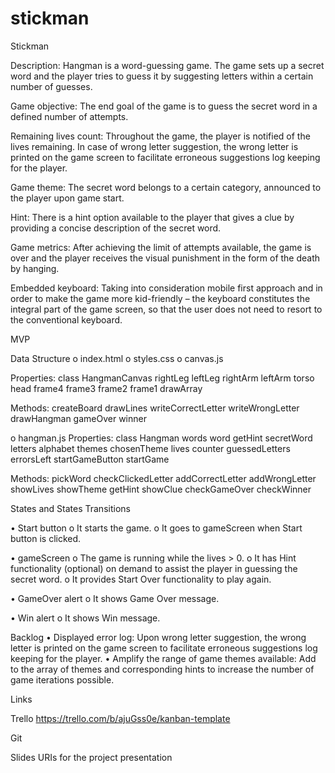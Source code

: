 # stickman
Stickman

Description: Hangman is a word-guessing game. The game sets up a secret word and the player tries to guess it by suggesting letters within a certain number of guesses.

Game objective: The end goal of the game is to guess the secret word in a defined number of attempts.

Remaining lives count: Throughout the game, the player is notified of the lives remaining. In case of wrong letter suggestion, the wrong letter is printed on the game screen to facilitate erroneous suggestions log keeping for the player.

Game theme: The secret word belongs to a certain category, announced to the player upon game start.

Hint: There is a hint option available to the player that gives a clue by providing a concise description of the secret word.

Game metrics: After achieving the limit of attempts available, the game is over and the player receives the visual punishment in the form of the death by hanging.

Embedded keyboard: Taking into consideration mobile first approach and in order to make the game more kid-friendly – the keyboard constitutes the integral part of the game screen, so that the user does not need to resort to the conventional keyboard.

MVP

Data Structure
o	index.html
o	styles.css
o	canvas.js

Properties:
class HangmanCanvas
rightLeg
leftLeg
rightArm
leftArm
torso
head
frame4
frame3
frame2
frame1
drawArray

Methods:
createBoard
drawLines
writeCorrectLetter
writeWrongLetter
drawHangman
gameOver
winner

o	hangman.js
Properties:
class Hangman
words
word
getHint
secretWord
letters
alphabet
themes
chosenTheme
lives
counter
guessedLetters
errorsLeft
startGameButton
startGame

Methods:
pickWord
checkClickedLetter
addCorrectLetter
addWrongLetter
showLives
showTheme
getHint
showClue
checkGameOver
checkWinner

States and States Transitions

•	Start button
o	It starts the game. 
o	It goes to gameScreen when Start button is clicked.

•	gameScreen 
o	The game is running while the lives > 0.
o	It has Hint functionality (optional) on demand to assist the player in guessing the secret word.
o	It provides Start Over functionality to play again.

•	GameOver alert
o	It shows Game Over message.

•	Win alert
o	It shows Win message.

Backlog
•	Displayed error log: Upon wrong letter suggestion, the wrong letter is printed on the game screen to facilitate erroneous suggestions log keeping for the player.
•	Amplify the range of game themes available: Add to the array of themes and corresponding hints to increase the number of game iterations possible.

Links

Trello https://trello.com/b/ajuGss0e/kanban-template

Git

Slides
URIs for the project presentation
